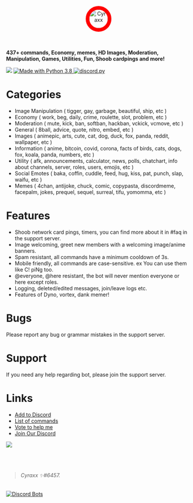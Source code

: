 <center><a href="https://discord.com/oauth2/authorize?client_id=546388840235925524&scope=bot&permissions=2080697430">
  <img align="center" width="50px" height="50px" style="border-radius: 50%; border:10px solid red;" alt="Cyraxx" src="https://images.discordapp.net/avatars/546388840235925524/d8aec68d766e060de236754acba4cd3e.png?size=512">
</a></center>
<br>
<br>

__437+ commands, Economy, memes, HD Images, Moderation, Manipulation, Games, Utilities, Fun, Shoob cardpings and more!__

[![](https://top.gg/api/widget/status/546388840235925524.svg)](https://top.gg/bot/546388840235925524)
<a href="https://www.python.org/downloads/">
    <img src="https://img.shields.io/badge/Made%20With-Python%203.8-blue.svg?style=for-the-badge" alt="Made with Python 3.8">
</a>
<a href="https://github.com/Rapptz/discord.py/">
      <img src="https://img.shields.io/badge/discord-py-blue.svg" alt="discord.py">
</a>


<h1><b>Categories</b></h1>
<ul>
<li> Image Manipulation ( tigger, gay, garbage, beautiful, ship, etc )</li>
<li> Economy ( work, beg, daily, crime, roulette, slot, problem, etc )</li>  
<li> Moderation ( mute, kick, ban, softban, hackban, vckick, vcmove, etc )</li>
<li> General ( 8ball, advice, quote, nitro, embed, etc )</li>
<li> Images ( animepic, arts, cute, cat, dog, duck, fox, panda, reddit, wallpaper, etc )</li>
<li> Information ( anime, bitcoin, covid, corona, facts of birds, cats, dogs, fox, koala, panda, numbers, etc )</li>    
<li> Utility ( afk, announcements, calculator, news, polls, chatchart, info about channels, server, roles, users, emojis, etc )</li>
<li> Social Emotes ( baka, coffin, cuddle, feed, hug, kiss, pat, punch, slap, waifu, etc )</li>
<li> Memes ( 4chan, antijoke, chuck, comic, copypasta, discordmeme, facepalm, jokes, prequel, sequel, surreal, tifu, yomomma, etc  )</li>
</ul>

<h1><b>Features</b></h1>
<ul>
<li>Shoob network card pings, timers, you can find more about it in #faq in the support server.</li>
<li>Image welcoming, greet new members with a welcoming image/anime banners.</li>
<li>Spam resistant, all commands have a minimum cooldown of 3s.</li>
<li>Mobile friendly, all commands are case-sensitive. ex You can use them like C! piNg too.</li>
<li>@everyone, @here resistant, the bot will never mention everyone or here except roles.</li>
<li>Logging, deleted/edited messages, join/leave logs etc.</li>
<li>Features of Dyno, vortex, dank memer!</li>
</ul>
<h1><b>Bugs</b></h1>
Please report any bug or grammar mistakes in the support server.
<h1><b>Support</b></h1>
If you need any help regarding bot, please join the support server.

# __**Links**__

-    [Add to Discord](https://discord.com/oauth2/authorize?client_id=546388840235925524&scope=bot&permissions=2080697430)
-    [List of commands](https://cyraxx.gitbook.io/cyraxx/commands)
-    [Vote to help me](https://top.gg/bot/546388840235925524/vote)
-    [Join Our Discord](https://discord.gg/HKtQmtj)


[![](https://discordapp.com/api/guilds/536233549272055837/embed.png?style=banner2)](https://discord.gg/HKtQmtj)

<br></br>
> ###### Cyraxx ✨#6457.

[![Discord Bots](https://top.gg/api/widget/546388840235925524.svg)](https://top.gg/bot/546388840235925524/vote)
